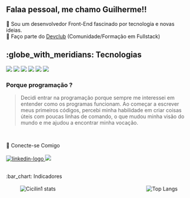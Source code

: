 Falaa pessoal, me chamo Guilherme!!
---
 :rocket: Sou um desenvolvedor Front-End fascinado por tecnologia e novas ideias.
 <br>
 :brain: Faço parte do <a href="https://www.linkedin.com/school/dev-club-devs/" target="_blank">Devclub</a> (Comunidade/Formação em Fullstack)
 
<h2>:globe_with_meridians: Tecnologias</h2>
<div>
  <img src="https://img.shields.io/badge/HTML5-E34F26?style=for-the-badge&logo=html5&logoColor=white">
  <img src="https://img.shields.io/badge/CSS3-1572B6?style=for-the-badge&logo=css3&logoColor=white">
  <img src="https://img.shields.io/badge/JavaScript-F7DF1E?style=for-the-badge&logo=javascript&logoColor=black"> 
  <img src="https://img.shields.io/badge/React-20232A?style=for-the-badge&logo=react&logoColor=61DAFB">
  <img src="https://img.shields.io/badge/GIT-E44C30?style=for-the-badge&logo=git&logoColor=white">
  <img src="https://img.shields.io/badge/GitHub-100000?style=for-the-badge&logo=github&logoColor=white">
</div>

<h3>Porque programação ? </h3> 

> Decidi entrar na programação porque sempre me interessei em entender como os programas funcionam. Ao começar a escrever meus primeiros códigos, percebi minha habilidade em criar coisas úteis com poucas linhas de comando, o que mudou minha visão do mundo e me ajudou a  encontrar minha vocação.
<br>

💬 Conecte-se Comigo
<br><br>
 <a href="https://www.linkedin.com/in/guilherme-cicilini">
   <img src="https://img.shields.io/badge/LinkedIn-0077B5?style=for-the-badge&logo=linkedin&logoColor=white" alt="linkedin-logo">
 </a>
 <a href="guilherme.cicilni@hotmail.com">
  <img src="https://img.shields.io/badge/Gmail-D14836?style=for-the-badge&logo=gmail&logoColor=white">
 </a>

<br>
<div>:bar_chart: Indicadores</div>
<br>
<div style="display: flex; justify-content: space-around;">
    <img src="https://github-readme-stats.vercel.app/api?username=Cicilin1&show_icons=true&theme=gruvbox" alt="Cicilin1 stats" >
    <div style="width:20px;"></div> 
    <br>
    <img src="https://github-readme-stats.vercel.app/api/top-langs/?username=Cicilin1&layout=compact&theme=gruvbox" alt="Top Langs">
</div>




